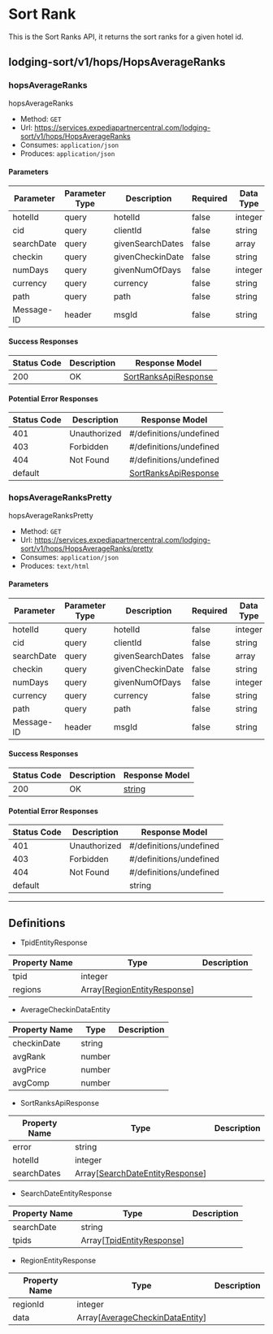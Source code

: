 # Sort Rank
This is the Sort Ranks API, it returns the sort ranks for a given hotel id.

## lodging-sort/v1/hops/HopsAverageRanks
### hopsAverageRanks
hopsAverageRanks

- Method: `GET`
- Url: https://services.expediapartnercentral.com/lodging-sort/v1/hops/HopsAverageRanks
- Consumes: `application/json`
- Produces: `application/json`

#### Parameters
Parameter | Parameter Type | Description | Required | Data Type | Default Value
--------- | -------------- | ----------- | -------- | --------- | -------------
hotelId | query | hotelId | false | integer | 
cid | query | clientId | false | string | 
searchDate | query | givenSearchDates | false | array | 
checkin | query | givenCheckinDate | false | string | 
numDays | query | givenNumOfDays | false | integer | 
currency | query | currency | false | string | 
path | query | path | false | string | 
Message-ID | header | msgId | false | string | 

#### Success Responses
Status Code | Description | Response Model
----------- | ----------- | --------------
200 | OK | [SortRanksApiResponse](#/definitions/SortRanksApiResponse)

#### Potential Error Responses
Status Code | Description | Response Model
----------- | ----------- | --------------
401 | Unauthorized | #/definitions/undefined
403 | Forbidden | #/definitions/undefined
404 | Not Found | #/definitions/undefined
default |  | [SortRanksApiResponse](#/definitions/SortRanksApiResponse)

### hopsAverageRanksPretty
hopsAverageRanksPretty

- Method: `GET`
- Url: https://services.expediapartnercentral.com/lodging-sort/v1/hops/HopsAverageRanks/pretty
- Consumes: `application/json`
- Produces: `text/html`

#### Parameters
Parameter | Parameter Type | Description | Required | Data Type | Default Value
--------- | -------------- | ----------- | -------- | --------- | -------------
hotelId | query | hotelId | false | integer | 
cid | query | clientId | false | string | 
searchDate | query | givenSearchDates | false | array | 
checkin | query | givenCheckinDate | false | string | 
numDays | query | givenNumOfDays | false | integer | 
currency | query | currency | false | string | 
path | query | path | false | string | 
Message-ID | header | msgId | false | string | 

#### Success Responses
Status Code | Description | Response Model
----------- | ----------- | --------------
200 | OK | [string](#/definitions/string)

#### Potential Error Responses
Status Code | Description | Response Model
----------- | ----------- | --------------
401 | Unauthorized | #/definitions/undefined
403 | Forbidden | #/definitions/undefined
404 | Not Found | #/definitions/undefined
default |  | string

---

## Definitions
- <a name="/definitions/TpidEntityResponse"></a>TpidEntityResponse

Property Name | Type | Description
------------- | ---- | -----------
tpid | integer | 
regions | Array[[RegionEntityResponse](#/definitions/RegionEntityResponse)] | 

- <a name="/definitions/AverageCheckinDataEntity"></a>AverageCheckinDataEntity

Property Name | Type | Description
------------- | ---- | -----------
checkinDate | string | 
avgRank | number | 
avgPrice | number | 
avgComp | number | 

- <a name="/definitions/SortRanksApiResponse"></a>SortRanksApiResponse

Property Name | Type | Description
------------- | ---- | -----------
error | string | 
hotelId | integer | 
searchDates | Array[[SearchDateEntityResponse](#/definitions/SearchDateEntityResponse)] | 

- <a name="/definitions/SearchDateEntityResponse"></a>SearchDateEntityResponse

Property Name | Type | Description
------------- | ---- | -----------
searchDate | string | 
tpids | Array[[TpidEntityResponse](#/definitions/TpidEntityResponse)] | 

- <a name="/definitions/RegionEntityResponse"></a>RegionEntityResponse

Property Name | Type | Description
------------- | ---- | -----------
regionId | integer | 
data | Array[[AverageCheckinDataEntity](#/definitions/AverageCheckinDataEntity)] | 
